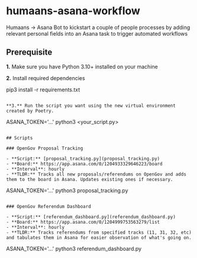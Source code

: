 # humaans-asana-workflow

Humaans -> Asana Bot to kickstart a couple of people processes by adding relevant personal fields into an Asana task to trigger automated workflows

## Prerequisite

**1.** Make sure you have Python 3.10+ installed on your machine

**2.** Install required dependencies

pip3 install -r requirements.txt
```

**3.** Run the script you want using the new virtual environment created by Poetry.

```
ASANA_TOKEN='...' python3 <your_script.py>
```

## Scripts

### OpenGov Proposal Tracking

- **Script:** [proposal_tracking.py](proposal_tracking.py)
- **Board:** https://app.asana.com/0/1204933329646223/board
- **Interval**: hourly
- **TLDR:** Tracks all new proposals/referendums on OpenGov and adds them to the board in Asana. Updates existing ones if necessary.

```
ASANA_TOKEN='...' python3 proposal_tracking.py
```

### OpenGov Referendum Dashboard

- **Script:** [referendum_dashboard.py](referendum_dashboard.py)
- **Board:** https://app.asana.com/0/1204999753563279/list
- **Interval**: hourly
- **TLDR:** Tracks referendums from specified tracks (11, 31, 32, etc) and tabulates them in Asana for easier observation of what's going on.

```
ASANA_TOKEN='...' python3 referendum_dashboard.py
```
